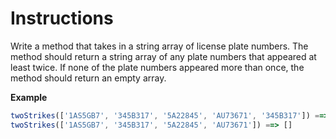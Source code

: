 # Instructions

Write a method that takes in a string array of license plate numbers. The method should return a string array of any plate numbers that appeared at least twice. If none of the plate numbers appeared more than once, the method should return an empty array.

**Example**

```js
twoStrikes(['1AS5GB7', '345B317', '5A22845', 'AU73671', '345B317']) ==> ['345B317']
twoStrikes(['1AS5GB7', '345B317', '5A22845', 'AU73671']) ==> []
```